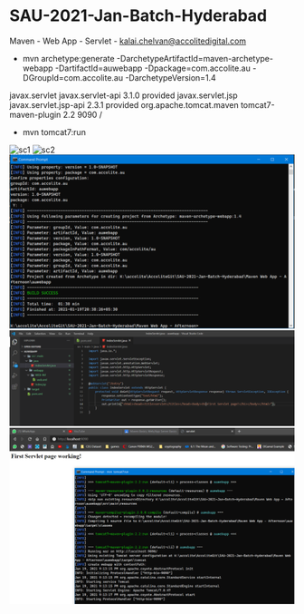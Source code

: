 # SAU-2021-Jan-Batch-Hyderabad

Maven - Web App - Servlet - kalai.chelvan@accolitedigital.com

- mvn archetype:generate -DarchetypeArtifactId=maven-archetype-webapp -DartifactId=auwebapp -Dpackage=com.accolite.au -DGroupId=com.accolite.au -DarchetypeVersion=1.4

<dependency>
  <groupId>javax.servlet</groupId>
  <artifactId>javax.servlet-api</artifactId>
  <version>3.1.0</version>
  <scope>provided</scope>
</dependency>
<dependency>
    <groupId>javax.servlet.jsp</groupId>
    <artifactId>javax.servlet.jsp-api</artifactId>
    <version>2.3.1</version>
    <scope>provided</scope>
</dependency>

<plugin>
    <groupId>org.apache.tomcat.maven</groupId>
    <artifactId>tomcat7-maven-plugin</artifactId>
    <version>2.2</version>
    <configuration>
      <port>9090</port>
      <path>/</path>
    </configuration>
</plugin>

- mvn tomcat7:run

![sc1](https://raw.githubusercontent.com/kalaichelvan-kn/SAU-2021-Jan-Batch-Hyderabad/main/Maven%20Web%20App%20-%20Afternoon/intsallcmd.PNG)
![sc2](https://raw.githubusercontent.com/kalaichelvan-kn/SAU-2021-Jan-Batch-Hyderabad/main/Maven%20Web%20App%20-%20Afternoon/intsallpath.PNG)
![sc3](https://raw.githubusercontent.com/kalaichelvan-kn/SAU-2021-Jan-Batch-Hyderabad/main/Maven%20Web%20App%20-%20Afternoon/webappcreate.PNG)
![sc4](https://raw.githubusercontent.com/kalaichelvan-kn/SAU-2021-Jan-Batch-Hyderabad/main/Maven%20Web%20App%20-%20Afternoon/servletcode.PNG)
![sc5](https://raw.githubusercontent.com/kalaichelvan-kn/SAU-2021-Jan-Batch-Hyderabad/main/Maven%20Web%20App%20-%20Afternoon/tomcatrun.PNG)